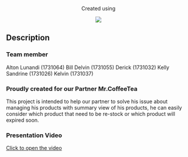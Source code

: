 <p align="center">
    Created using
</p>
<p align="center"><img src="https://laravel.com/assets/img/components/logo-laravel.svg"></p>

## Description

### Team member
Alton Lunandi (1731064)
Bill Delvin (1731055)
Derick (1731032)
Kelly Sandrine (1731026)
Kelvin (1731037)

### Proudly created for our Partner Mr.CoffeeTea
This project is intended to help our partner to solve his issue about managing his products with summary view of his products, he can easily consider which product that need to be re-stock or which product will expired soon.

### Presentation Video
<a href="https://youtu.be/H__bYr3h9s0">Click to open the video</a>
